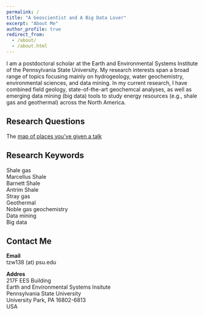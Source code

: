 ```yaml
---
permalink: /
title: "A Geoscientist and A Big Data Lover"
excerpt: "About Me"
author_profile: true
redirect_from:
  - /about/
  - /about.html
---
```


I am a postdoctoral scholar at the Earth and Environmental Systems Institute of the Pennsylvania State University. My research interests span a broad range of topics focusing mainly on hydrogeology, water geochemistry, environmental sciences, and data mining. In my current research, I have combined field geology, state-of-the-art geochemcal analyses, as well as emerging data mining (big data) tools to study energy resources (e.g., shale gas and geothermal) across the North America.

Research Questions
------
The [map of places you've given a talk](https://academicpages.github.io/talkmap.html)

Research Keywords
------
Shale gas  
Marcellus Shale  
Barnett Shale  
Antrim Shale  
Stray gas  
Geothermal  
Noble gas geochemistry  
Data mining  
Big data  

Contact Me
------
**Email**  
tzw138 (at) psu.edu

**Addres**  
217F EES Building  
Earth and Environmental Systems Insitute  
Pennsylvania State University  
University Park, PA 16802-6813  
USA